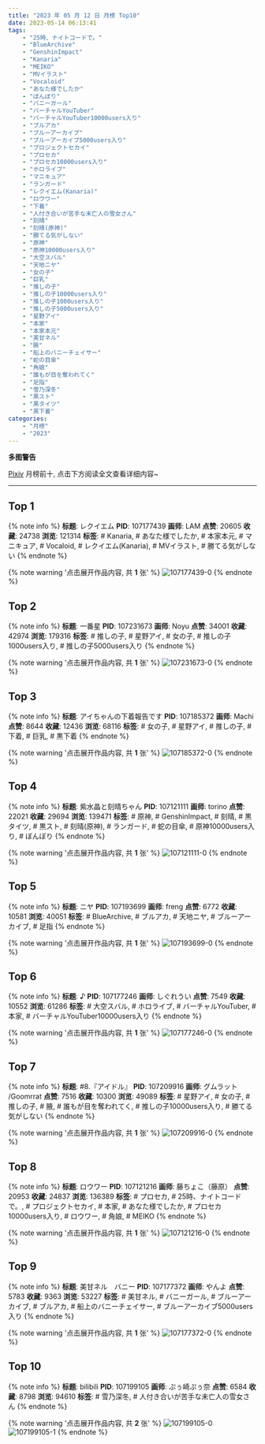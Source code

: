 ```yaml
---
title: "2023 年 05 月 12 日 月榜 Top10"
date: 2023-05-14 06:13:41
tags:
    - "25時、ナイトコードで。"
    - "BlueArchive"
    - "GenshinImpact"
    - "Kanaria"
    - "MEIKO"
    - "MVイラスト"
    - "Vocaloid"
    - "あなた様でしたか"
    - "ぼんぼり"
    - "バニーガール"
    - "バーチャルYouTuber"
    - "バーチャルYouTuber10000users入り"
    - "ブルアカ"
    - "ブルーアーカイブ"
    - "ブルーアーカイブ5000users入り"
    - "プロジェクトセカイ"
    - "プロセカ"
    - "プロセカ10000users入り"
    - "ホロライブ"
    - "マニキュア"
    - "ランガード"
    - "レクイエム(Kanaria)"
    - "ロウワー"
    - "下着"
    - "人付き合いが苦手な未亡人の雪女さん"
    - "刻晴"
    - "刻晴(原神)"
    - "勝てる気がしない"
    - "原神"
    - "原神10000users入り"
    - "大空スバル"
    - "天地ニヤ"
    - "女の子"
    - "巨乳"
    - "推しの子"
    - "推しの子10000users入り"
    - "推しの子1000users入り"
    - "推しの子5000users入り"
    - "星野アイ"
    - "本家"
    - "本家本元"
    - "美甘ネル"
    - "腋"
    - "船上のバニーチェイサー"
    - "蛇の目傘"
    - "角娘"
    - "誰もが目を奪われてく"
    - "足指"
    - "雪乃深冬"
    - "黒スト"
    - "黒タイツ"
    - "黒下着"
categories:
    - "月榜"
    - "2023"
---
```


<i class="fa fa-triangle-exclamation"></i>**多图警告**<i class="fa fa-triangle-exclamation"></i>

[Pixiv](https://www.pixiv.net/) 月榜前十, 点击下方阅读全文查看详细内容~

<!-- more -->

---

## Top 1

{% note info %}
**标题**: レクイエム
**PID**: 107177439 **画师**: LAM
**点赞**: 20605 **收藏**: 24738 **浏览**: 121314
**标签**: # Kanaria, # あなた様でしたか, # 本家本元, # マニキュア, # Vocaloid, # レクイエム(Kanaria), # MVイラスト, # 勝てる気がしない
{% endnote %}

{% note warning '点击展开作品内容, 共 **1** 张' %}
![107177439-0](https://i.pixiv.re/img-original/img/2023/04/15/00/01/02/107177439_p0.png)
{% endnote %}

## Top 2

{% note info %}
**标题**: 一番星
**PID**: 107231673 **画师**: Noyu
**点赞**: 34001 **收藏**: 42974 **浏览**: 179316
**标签**: # 推しの子, # 星野アイ, # 女の子, # 推しの子1000users入り, # 推しの子5000users入り
{% endnote %}

{% note warning '点击展开作品内容, 共 **1** 张' %}
![107231673-0](https://i.pixiv.re/img-original/img/2023/04/16/17/26/18/107231673_p0.jpg)
{% endnote %}

## Top 3

{% note info %}
**标题**: アイちゃんの下着報告です
**PID**: 107185372 **画师**: Machi
**点赞**: 8644 **收藏**: 12436 **浏览**: 68116
**标签**: # 女の子, # 星野アイ, # 推しの子, # 下着, # 巨乳, # 黒下着
{% endnote %}

{% note warning '点击展开作品内容, 共 **1** 张' %}
![107185372-0](https://i.pixiv.re/img-original/img/2023/04/19/06/17/49/107185372_p0.jpg)
{% endnote %}

## Top 4

{% note info %}
**标题**: 紫水晶と刻晴ちゃん
**PID**: 107121111 **画师**: torino
**点赞**: 22021 **收藏**: 29694 **浏览**: 139471
**标签**: # 原神, # GenshinImpact, # 刻晴, # 黒タイツ, # 黒スト, # 刻晴(原神), # ランガード, # 蛇の目傘, # 原神10000users入り, # ぼんぼり
{% endnote %}

{% note warning '点击展开作品内容, 共 **1** 张' %}
![107121111-0](https://i.pixiv.re/img-original/img/2023/04/13/00/00/37/107121111_p0.jpg)
{% endnote %}

## Top 5

{% note info %}
**标题**: ニヤ
**PID**: 107193699 **画师**: freng
**点赞**: 6772 **收藏**: 10581 **浏览**: 40051
**标签**: # BlueArchive, # ブルアカ, # 天地ニヤ, # ブルーアーカイブ, # 足指
{% endnote %}

{% note warning '点击展开作品内容, 共 **1** 张' %}
![107193699-0](https://i.pixiv.re/img-original/img/2023/04/15/15/10/50/107193699_p0.png)
{% endnote %}

## Top 6

{% note info %}
**标题**: ♪
**PID**: 107177246 **画师**: しぐれうい
**点赞**: 7549 **收藏**: 10552 **浏览**: 61286
**标签**: # 大空スバル, # ホロライブ, # バーチャルYouTuber, # 本家, # バーチャルYouTuber10000users入り
{% endnote %}

{% note warning '点击展开作品内容, 共 **1** 张' %}
![107177246-0](https://i.pixiv.re/img-original/img/2023/04/15/00/00/01/107177246_p0.jpg)
{% endnote %}

## Top 7

{% note info %}
**标题**: #8.『アイドル』
**PID**: 107209916 **画师**: グムラット /Goomrrat
**点赞**: 7516 **收藏**: 10300 **浏览**: 49089
**标签**: # 星野アイ, # 女の子, # 推しの子, # 腋, # 誰もが目を奪われてく, # 推しの子10000users入り, # 勝てる気がしない
{% endnote %}

{% note warning '点击展开作品内容, 共 **1** 张' %}
![107209916-0](https://i.pixiv.re/img-original/img/2023/04/15/23/54/28/107209916_p0.png)
{% endnote %}

## Top 8

{% note info %}
**标题**: ロウワー
**PID**: 107121216 **画师**: 藤ちょこ（藤原）
**点赞**: 20953 **收藏**: 24837 **浏览**: 136389
**标签**: # プロセカ, # 25時、ナイトコードで。, # プロジェクトセカイ, # 本家, # あなた様でしたか, # プロセカ10000users入り, # ロウワー, # 角娘, # MEIKO
{% endnote %}

{% note warning '点击展开作品内容, 共 **1** 张' %}
![107121216-0](https://i.pixiv.re/img-original/img/2023/04/13/00/01/19/107121216_p0.png)
{% endnote %}

## Top 9

{% note info %}
**标题**: 美甘ネル　バニー
**PID**: 107177372 **画师**: やんよ
**点赞**: 5783 **收藏**: 9363 **浏览**: 53227
**标签**: # 美甘ネル, # バニーガール, # ブルーアーカイブ, # ブルアカ, # 船上のバニーチェイサー, # ブルーアーカイブ5000users入り
{% endnote %}

{% note warning '点击展开作品内容, 共 **1** 张' %}
![107177372-0](https://i.pixiv.re/img-original/img/2023/04/15/00/00/34/107177372_p0.jpg)
{% endnote %}

## Top 10

{% note info %}
**标题**: bilibili
**PID**: 107199105 **画师**: ぷぅ崎ぷぅ奈
**点赞**: 6584 **收藏**: 8798 **浏览**: 94610
**标签**: # 雪乃深冬, # 人付き合いが苦手な未亡人の雪女さん
{% endnote %}

{% note warning '点击展开作品内容, 共 **2** 张' %}
![107199105-0](https://i.pixiv.re/img-original/img/2023/04/15/18/37/31/107199105_p0.jpg)
![107199105-1](https://i.pixiv.re/img-original/img/2023/04/15/18/37/31/107199105_p1.jpg)
{% endnote %}

